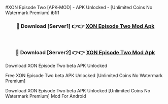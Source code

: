 #XON Episode Two [APK-MOD] - APK Unlocked - [Unlimited Coins No Watermark Premium] ib1i1



<div align="center">

<h3>🔴 Download [Server1] 👉👉 <a href="https://momento.my/?title=XON_Episode_Two">XON Episode Two Mod Apk</a></h3><br>

<h3>🔴 Download [Server2] 👉👉 <a href="https://momento.my/?title=XON_Episode_Two">XON Episode Two Mod Apk</a></h3>
</div>



Download XON Episode Two beta APK Unlocked

Free XON Episode Two beta APK Unlocked [Unlimited Coins No Watermark Premium]

Download XON Episode Two beta APK Unlocked [Unlimited Coins No Watermark Premium] Mod For Android
